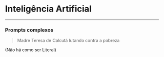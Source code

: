 # Inteligência Artificial

---

### Prompts complexos

>Madre Teresa de Calcutá lutando contra a pobreza

(Não há como ser Literal)